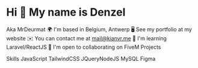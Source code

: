 # Hi 👋 My name is Denzel
Aka MrDeurmat
🌍 I'm based in Belgium, Antwerp
🖥️ See my portfolio at my website
✉️ You can contact me at mail@kianvr.me
🧠 I'm learning Laravel/ReactJS
🤝 I'm open to collaborating on FiveM Projects


Skills
JavaScript TailwindCSS JQueryNodeJS MySQL Figma

